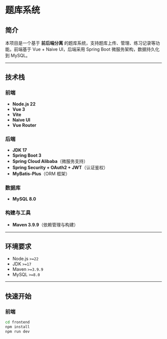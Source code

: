# 题库系统

## 简介
本项目是一个基于 **前后端分离** 的题库系统，支持题库上传、管理、练习记录等功能。前端基于 Vue + Naive UI，后端采用 Spring Boot 微服务架构，数据持久化到 MySQL。

---

## 技术栈

### 前端
- **Node.js 22**  
- **Vue 3**  
- **Vite**  
- **Naive UI**  
- **Vue Router**

### 后端
- **JDK 17**  
- **Spring Boot 3**  
- **Spring Cloud Alibaba**（微服务支持）  
- **Spring Security + OAuth2 + JWT**（认证鉴权）  
- **MyBatis-Plus**（ORM 框架）  

### 数据库
- **MySQL 8.0**

### 构建与工具
- **Maven 3.9.9**（依赖管理与构建）  

---

## 环境要求

- Node.js `>=22`
- JDK `>=17`
- Maven `>=3.9.9`
- MySQL `>=8.0`

---

## 快速开始

### 前端
```bash
cd frontend
npm install
npm run dev
